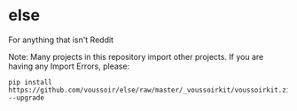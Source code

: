 else
======

For anything that isn't Reddit

Note: Many projects in this repository import other projects. If you are having any Import Errors, please:

    pip install https://github.com/voussoir/else/raw/master/_voussoirkit/voussoirkit.zip --upgrade
